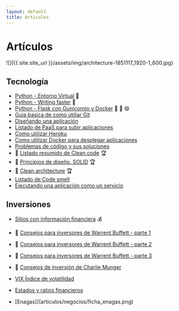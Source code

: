 ```yaml
---
layout: default
title: Articulos
---
```


# Artículos

![]({{ site.site_url }}/assets/img/architecture-1851117_1920-1_600.jpg)

## Tecnología

* [Python - Entorno Virtual](articulos/python-entorno-virtual.md) :snake:
* [Python - Writing faster](articulos/written-faster-python.md) :snake:
* [Python - Flask con Gunicornio y Docker](articulos/python-flask-gunicorn-docker.md) :snake: :muscle: :smile:
* [Guia basica de como utiliar Git](articulos/trabajando-con-github.md)
* [Diseñando una aplicación](articulos/disenando-una-aplicacion.md)
* [Listado de PaaS para subir aplicaciones](articulos/algunos-paas-para-nuestras-aplicaciones.md)
* [Como utilizar Heroku](articulos/usando-heroku-para-nuestras-aplicaciones.md)
* [Como utilizar Docker para desplegar aplicaciones](articulos/desplegando-aplicaciones-con-docker.md)
* [Problemas de código y sus soluciones](articulos/problemas-y-soluciones.md)
* :dart: [Listado resumido de Clean code](articulos/clean-code.md) :trophy:
* :dart: [Principios de diseño. SOLID](articulos/) :trophy:
* :dart: [Clean architecture](articulos/) :trophy:
* [Listado de Code smell](articulos/lista-de-code-smells.md)
* [Ejecutando una aplicación como un servicio](articulos/ejecutando-aplicacion-como-un-servicio.md)

## Inversiones

* [Sitios con información financiera](articulos/inversiones/sitios-con-informacion-financiera.md) :moneybag:

* :dart: [Consejos para inversores de Warrent Buffett - parte 1](articulos/inversiones/warrent-buffet-consejos-de-inversion-parte1.md)
* :dart: [Consejos para inversores de Warrent Buffett - parte 2](articulos/inversiones/warrent-buffet-consejos-de-inversion-parte2.md)
* :dart: [Consejos para inversores de Warrent Buffett - parte 3](articulos/inversiones/warrent-buffet-consejos-de-inversion-parte3.md)
* :dart: [Consejos de inversión de Charlie Munger](articulos/inversiones/charlie-munger-consejos-de-inversion.md)
* [VIX Índice de volatilidad](articulos/inversiones/VIX-indice-volatilidad.md)
* [Estados y ratios financieros](articulos/inversiones/ratios-financieros-y-estados-financieros.md)
* [Enagas]((articulos/negocios/ficha_enagas.png)
